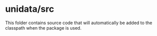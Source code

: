 # unidata/src

This folder contains source code that will automatically be added to the classpath when
the package is used.
